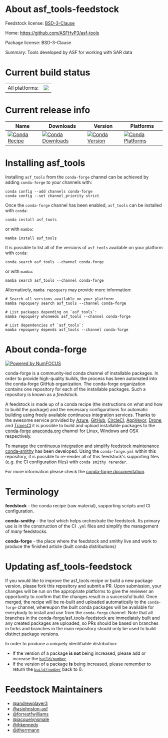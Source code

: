 About asf_tools-feedstock
=========================

Feedstock license: [BSD-3-Clause](https://github.com/conda-forge/asf_tools-feedstock/blob/main/LICENSE.txt)

Home: https://github.com/ASFHyP3/asf-tools

Package license: BSD-3-Clause

Summary: Tools developed by ASF for working with SAR data

Current build status
====================


<table><tr><td>All platforms:</td>
    <td>
      <a href="https://dev.azure.com/conda-forge/feedstock-builds/_build/latest?definitionId=11448&branchName=main">
        <img src="https://dev.azure.com/conda-forge/feedstock-builds/_apis/build/status/asf_tools-feedstock?branchName=main">
      </a>
    </td>
  </tr>
</table>

Current release info
====================

| Name | Downloads | Version | Platforms |
| --- | --- | --- | --- |
| [![Conda Recipe](https://img.shields.io/badge/recipe-asf_tools-green.svg)](https://anaconda.org/conda-forge/asf_tools) | [![Conda Downloads](https://img.shields.io/conda/dn/conda-forge/asf_tools.svg)](https://anaconda.org/conda-forge/asf_tools) | [![Conda Version](https://img.shields.io/conda/vn/conda-forge/asf_tools.svg)](https://anaconda.org/conda-forge/asf_tools) | [![Conda Platforms](https://img.shields.io/conda/pn/conda-forge/asf_tools.svg)](https://anaconda.org/conda-forge/asf_tools) |

Installing asf_tools
====================

Installing `asf_tools` from the `conda-forge` channel can be achieved by adding `conda-forge` to your channels with:

```
conda config --add channels conda-forge
conda config --set channel_priority strict
```

Once the `conda-forge` channel has been enabled, `asf_tools` can be installed with `conda`:

```
conda install asf_tools
```

or with `mamba`:

```
mamba install asf_tools
```

It is possible to list all of the versions of `asf_tools` available on your platform with `conda`:

```
conda search asf_tools --channel conda-forge
```

or with `mamba`:

```
mamba search asf_tools --channel conda-forge
```

Alternatively, `mamba repoquery` may provide more information:

```
# Search all versions available on your platform:
mamba repoquery search asf_tools --channel conda-forge

# List packages depending on `asf_tools`:
mamba repoquery whoneeds asf_tools --channel conda-forge

# List dependencies of `asf_tools`:
mamba repoquery depends asf_tools --channel conda-forge
```


About conda-forge
=================

[![Powered by
NumFOCUS](https://img.shields.io/badge/powered%20by-NumFOCUS-orange.svg?style=flat&colorA=E1523D&colorB=007D8A)](https://numfocus.org)

conda-forge is a community-led conda channel of installable packages.
In order to provide high-quality builds, the process has been automated into the
conda-forge GitHub organization. The conda-forge organization contains one repository
for each of the installable packages. Such a repository is known as a *feedstock*.

A feedstock is made up of a conda recipe (the instructions on what and how to build
the package) and the necessary configurations for automatic building using freely
available continuous integration services. Thanks to the awesome service provided by
[Azure](https://azure.microsoft.com/en-us/services/devops/), [GitHub](https://github.com/),
[CircleCI](https://circleci.com/), [AppVeyor](https://www.appveyor.com/),
[Drone](https://cloud.drone.io/welcome), and [TravisCI](https://travis-ci.com/)
it is possible to build and upload installable packages to the
[conda-forge](https://anaconda.org/conda-forge) [anaconda.org](https://anaconda.org/)
channel for Linux, Windows and OSX respectively.

To manage the continuous integration and simplify feedstock maintenance
[conda-smithy](https://github.com/conda-forge/conda-smithy) has been developed.
Using the ``conda-forge.yml`` within this repository, it is possible to re-render all of
this feedstock's supporting files (e.g. the CI configuration files) with ``conda smithy rerender``.

For more information please check the [conda-forge documentation](https://conda-forge.org/docs/).

Terminology
===========

**feedstock** - the conda recipe (raw material), supporting scripts and CI configuration.

**conda-smithy** - the tool which helps orchestrate the feedstock.
                   Its primary use is in the construction of the CI ``.yml`` files
                   and simplify the management of *many* feedstocks.

**conda-forge** - the place where the feedstock and smithy live and work to
                  produce the finished article (built conda distributions)


Updating asf_tools-feedstock
============================

If you would like to improve the asf_tools recipe or build a new
package version, please fork this repository and submit a PR. Upon submission,
your changes will be run on the appropriate platforms to give the reviewer an
opportunity to confirm that the changes result in a successful build. Once
merged, the recipe will be re-built and uploaded automatically to the
`conda-forge` channel, whereupon the built conda packages will be available for
everybody to install and use from the `conda-forge` channel.
Note that all branches in the conda-forge/asf_tools-feedstock are
immediately built and any created packages are uploaded, so PRs should be based
on branches in forks and branches in the main repository should only be used to
build distinct package versions.

In order to produce a uniquely identifiable distribution:
 * If the version of a package **is not** being increased, please add or increase
   the [``build/number``](https://docs.conda.io/projects/conda-build/en/latest/resources/define-metadata.html#build-number-and-string).
 * If the version of a package **is** being increased, please remember to return
   the [``build/number``](https://docs.conda.io/projects/conda-build/en/latest/resources/define-metadata.html#build-number-and-string)
   back to 0.

Feedstock Maintainers
=====================

* [@andrewplayer3](https://github.com/andrewplayer3/)
* [@asjohnston-asf](https://github.com/asjohnston-asf/)
* [@forrestfwilliams](https://github.com/forrestfwilliams/)
* [@jacquelynsmale](https://github.com/jacquelynsmale/)
* [@jhkennedy](https://github.com/jhkennedy/)
* [@jtherrmann](https://github.com/jtherrmann/)

